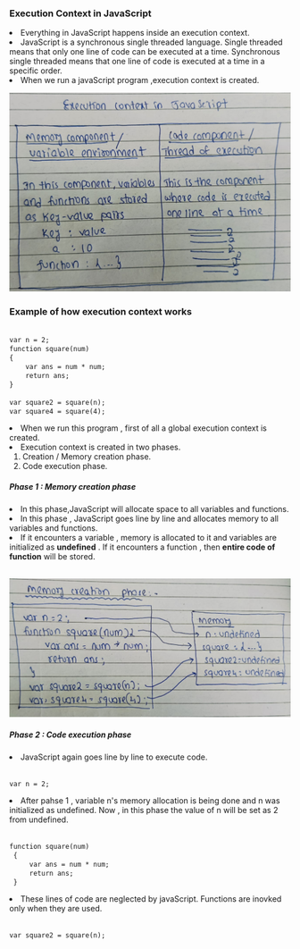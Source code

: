### Execution Context in JavaScript

<li>Everything in JavaScript happens inside an execution context.</li>
<li>JavaScript is a synchronous single threaded language. Single threaded means that only one line of code can be executed at a time. Synchronous single threaded means that one line of code is executed at a time in a specific order.</li>
<li>When we run a javaScript program ,execution context is created.</li<br>

![alt text](<WhatsApp Image 2024-02-29 at 18.34.49_cca1086b.jpg>)

### Example of how execution context works

```

var n = 2;
function square(num)
{
    var ans = num * num;
    return ans;
}

var square2 = square(n);
var square4 = square(4);

```

<li>When we run this program , first of all a global execution context is created.</li>
<li>Execution context is created in two phases.
    <ol>
        <li>Creation / Memory creation phase.</li>
        <li>Code execution phase.</li>
    </ol>
</li>

##### Phase 1 :  Memory creation phase
<li>In this phase,JavaScript will allocate space to all variables and functions.</li>
<li>In this phase , JavaScript goes line by line and allocates memory to all variables and functions.</li>
<li>If it encounters a variable , memory is allocated to it and variables are initialized as <strong>undefined</strong> . If it encounters a function , then <strong>entire code of function</strong> will be stored.</li><br>

![alt text](<WhatsApp Image 2024-02-29 at 18.50.36_66814c5d.jpg>)


##### Phase 2 : Code execution phase

<li>JavaScript again goes line by line to execute code.</li><br>

```
var n = 2;
```

<li>
    After pahse 1 , variable n's memory allocation is being done and n was initialized as undefined. Now , in this phase the value of n will be set as 2 from undefined.
</li><br>

   ```
   function square(num)
    {
        var ans = num * num;
        return ans;
    }
   ```

<li>
    These lines of code are neglected by javaScript. Functions are inovked only when they are used.
</li><br>

```
var square2 = square(n);
```



